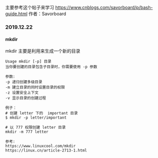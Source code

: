 主要参考这个帖子来学习
https://www.cnblogs.com/savorboard/p/bash-guide.html
作者：Savorboard

### 2019.12.22

#### mkdir

mkdir 主要是利用来生成一个新的目录

```
Usage mkdir [-p] 目录
当你要创建的目录包含子目录时，你需要使用 -p 参数

参数:
-p 递归创建多级目录
-m 建立目录的同时设置目录的权限
-z 设置安全上下文
-v 显示目录的创建过程

例子：
# 创建 letter 下的  important 目录
$ mkdir -p letter/important

# 以 777 权限创建 letter 目录
mkdir -m 777 letter

参考:
https://www.linuxcool.com/mkdir
https://linux.cn/article-2713-1.html
```
